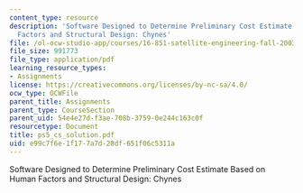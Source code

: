 ```yaml
---
content_type: resource
description: 'Software Designed to Determine Preliminary Cost Estimate Based on Human
  Factors and Structural Design: Chynes'
file: /ol-ocw-studio-app/courses/16-851-satellite-engineering-fall-2003/e99c7f6e1f177a7d28df651f06c5311a_ps5_cs_solution.pdf
file_size: 991773
file_type: application/pdf
learning_resource_types:
- Assignments
license: https://creativecommons.org/licenses/by-nc-sa/4.0/
ocw_type: OCWFile
parent_title: Assignments
parent_type: CourseSection
parent_uid: 54e4e27d-f3ae-708b-3759-0e244c163c0f
resourcetype: Document
title: ps5_cs_solution.pdf
uid: e99c7f6e-1f17-7a7d-28df-651f06c5311a
---
```

Software Designed to Determine Preliminary Cost Estimate Based on Human Factors and Structural Design: Chynes